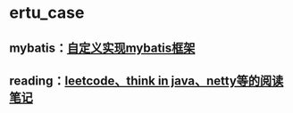 # ertu_case
## mybatis：<a href="https://github.com/Gump-Feng/study-case/tree/master/mybatis/src/main/java/com/ertu" target="_blank">自定义实现mybatis框架</a>
## reading：<a href="https://github.com/Gump-Feng/study-case/tree/master/reading/src/main/java/com/ertu" target="_blank">leetcode、think in java、netty等的阅读笔记</a>
